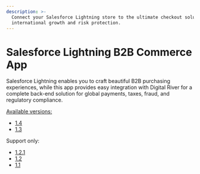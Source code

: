 ```yaml
---
description: >-
  Connect your Salesforce Lightning store to the ultimate checkout solution for
  international growth and risk protection.
---
```


# Salesforce Lightning B2B Commerce App

Salesforce Lightning enables you to craft beautiful B2B purchasing experiences, while this app provides easy integration with Digital River for a complete back-end solution for global payments, taxes, fraud, and regulatory compliance.

[Available versions:](https://docs.digitalriver.com/salesforce-lightning/v/salesforce-lightning-b2b-commerce-app-1.4)

* [1.4](https://docs.digitalriver.com/salesforce-lightning/v/salesforce-lightning-b2b-commerce-app-1.4)
* [1.3](https://docs.digitalriver.com/salesforce-lightning/v/salesforce-lightning-b2b-commerce-app-1.3/)

Support only:

* [1.2.1](https://docs.digitalriver.com/salesforce-lightning/v/salesforce-lightning-b2b-commerce-app-1.2.1/)
* [1.2](https://docs.digitalriver.com/salesforce-lightning/v/salesforce-lightning-b2b-commerce-app-1.2/)
* [1.1](http://localhost:5000/o/-LqC\_Nsz4Z-JxICCsFw3/s/w4LUVtzRnCnYyAQNDxTM/)

